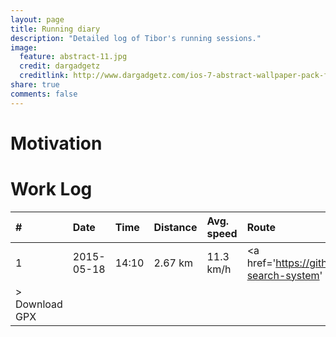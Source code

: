 ```yaml
---
layout: page
title: Running diary
description: "Detailed log of Tibor's running sessions."
image:
  feature: abstract-11.jpg
  credit: dargadgetz
  creditlink: http://www.dargadgetz.com/ios-7-abstract-wallpaper-pack-for-iphone-5-and-ipod-touch-retina/
share: true
comments: false
---
```


# Motivation


# Work Log

| # | Date | Time | Distance | Avg. speed | Route |
|:-----|:-----|:-----|:-----|:-----|:-----|
| 1 | 2015-05-18 | 14:10 | 2.67 km | 11.3 km/h | <a href='https://github.com/tiborsimon/jekyll-search-system'
><i class="fa fa-map-marker"></i> Download GPX</a> |



